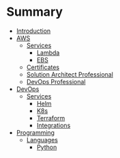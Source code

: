 # Summary

- [Introduction](README.md)
- [AWS](aws/aws.md)
  - [Services]()
    - [Lambda](aws/services/lambda/lambda.md)
    - [EBS](aws/services/ebs/ebs.md)
  -  [Certificates]()
    - [Solution Architect Professional]()
    - [DevOps Professional](./aws/certificates/devops_professional.md)
- [DevOps](devops/devops.md)
  - [Services]()
    - [Helm](devops/services/helm/helm.md)
    - [K8s](devops/services/k8s/k8s.md)
    - [Terraform](devops/services/terraform/terraform.md)
    - [Integrations](devops/integrations/devops-integrations.md)
- [Programming]()
  - [Languages]()
    - [Python](programming/programming-languages/python/python.md)
